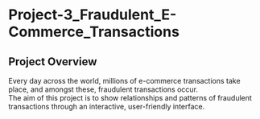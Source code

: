 # Project-3_Fraudulent_E-Commerce_Transactions
## Project Overview
Every day across the world, millions of e-commerce transactions take place, and amongst these, fraudulent transactions occur. <br>
The aim of this project is to show relationships and patterns of fraudulent transactions through an interactive, user-friendly interface.
